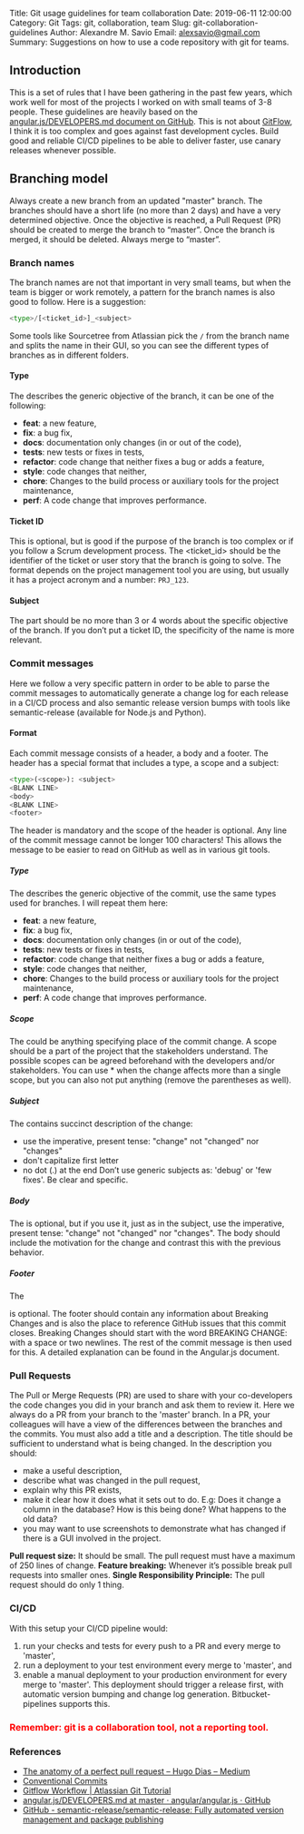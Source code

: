 Title: Git usage guidelines for team collaboration
Date: 2019-06-11 12:00:00
Category: Git
Tags: git, collaboration, team
Slug: git-collaboration-guidelines
Author: Alexandre M. Savio
Email: alexsavio@gmail.com
Summary: Suggestions on how to use a code repository with git for teams.

## Introduction
This is a set of rules that I have been gathering in the past few years, which work well for most of the projects I worked on with small teams of 3-8 people. These guidelines are heavily based on the [angular.js/DEVELOPERS.md document on  GitHub](https://github.com/angular/angular.js/blob/master/DEVELOPERS.md#-git-commit-guidelines).
This is not about [GitFlow](https://www.atlassian.com/git/tutorials/comparing-workflows/gitflow-workflow), I think it is too complex and goes against fast development cycles. Build good and reliable CI/CD pipelines to be able to deliver faster, use canary releases whenever possible.

## Branching model
Always create a new branch from an updated "master" branch.
The branches should have a short life (no more than 2 days) and have a very determined objective.
Once the objective is reached, a Pull Request (PR) should be created to merge the branch to “master”.
Once the branch is merged, it should be deleted.
Always merge to “master”.

### Branch names
The branch names are not that important in very small teams, but when the team is bigger or work remotely,
a pattern for the branch names is also good to follow. Here is a suggestion:
```python
<type>/[<ticket_id>]_<subject>
```
Some tools like Sourcetree from Atlassian pick the `/` from the branch name and splits the name in their GUI,
so you can see the different types of branches as in different folders.

#### Type
The <type> describes the generic objective of the branch, it can be one of the following:

- **feat**: a new feature,
- **fix**: a bug fix,
- **docs**: documentation only changes (in or out of the code),
- **tests**: new tests or fixes in tests,
- **refactor**: code change that neither fixes a bug or adds a feature,
- **style**: code changes that neither,
- **chore**: Changes to the build process or auxiliary tools for the project maintenance,
- **perf**: A code change that improves performance.

#### Ticket ID
This is optional, but is good if the purpose of the branch is too complex or if you follow a Scrum development process.
The <ticket_id> should be the identifier of the ticket or user story that the branch is going to solve.
The format depends on the project management tool you are using, but usually it has a project acronym and a number: `PRJ_123`.

#### Subject
The <subject> part should be no more than 3 or 4 words about the specific objective of the branch.
If you don’t put a ticket ID, the specificity of the name is more relevant.

### Commit messages
Here we follow a very specific pattern in order to be able to parse the commit messages to automatically generate a
change log for each release in a CI/CD process and also semantic release version bumps
with tools like semantic-release (available for Node.js and Python).

#### Format
Each commit message consists of a header, a body and a footer. The header has a special format that includes a type, a scope and a subject:
```python
<type>(<scope>): <subject>
<BLANK LINE>
<body>
<BLANK LINE>
<footer>
```
The header is mandatory and the scope of the header is optional.
Any line of the commit message cannot be longer 100 characters!
This allows the message to be easier to read on GitHub as well as in various git tools.

##### Type
The <type> describes the generic objective of the commit, use the same types used for branches. I will repeat them here:

- **feat**: a new feature,
- **fix**: a bug fix,
- **docs**: documentation only changes (in or out of the code),
- **tests**: new tests or fixes in tests,
- **refactor**: code change that neither fixes a bug or adds a feature,
- **style**: code changes that neither,
- **chore**: Changes to the build process or auxiliary tools for the project maintenance,
- **perf**: A code change that improves performance.

##### Scope
The <scope> could be anything specifying place of the commit change. A scope should be a part of the project that the stakeholders understand.
The possible scopes can be agreed beforehand with the developers and/or stakeholders.
You can use * when the change affects more than a single scope, but you can also not put anything (remove the parentheses as well).

##### Subject
The <subject> contains succinct description of the change:
- use the imperative, present tense: "change" not "changed" nor "changes"
- don't capitalize first letter
- no dot (.) at the end
Don’t use generic subjects as: 'debug' or 'few fixes'. Be clear and specific.

##### Body
The <body> is optional, but if you use it, just as in the subject, use the imperative, present tense: "change" not "changed" nor "changes".
The body should include the motivation for the change and contrast
this with the previous behavior.

##### Footer
The <footer> is optional. The footer should contain any information about Breaking Changes and is also the place to reference GitHub issues that this commit closes.
Breaking Changes should start with the word BREAKING CHANGE: with a space or two newlines. The rest of the commit message is then used for this.
A detailed explanation can be found in the Angular.js document.

### Pull Requests
The Pull or Merge Requests (PR) are used to share with your co-developers the code changes
you did in your branch and ask them to review it. Here we always do a PR from your branch to
the 'master' branch.
In a PR, your colleagues will have a view of the differences between the branches and the
commits. You must also add a title and a description.
The title should be sufficient to understand what is being changed. In the description you should:
- make a useful description,
- describe what was changed in the pull request,
- explain why this PR exists,
- make it clear how it does what it sets out to do. E.g: Does it change a column in the database?
How is this being done? What happens to the old data?
- you may want to use screenshots to demonstrate what has changed if there is a
GUI involved in the project.

**Pull request size:** It should be small. The pull request must have a maximum of 250 lines of change.
**Feature breaking:** Whenever it’s possible break pull requests into smaller ones.
**Single Responsibility Principle:** The pull request should do only 1 thing.


### CI/CD
With this setup your CI/CD pipeline would:
1. run your checks and tests for every push to a PR and every merge to 'master',
2. run a deployment to your test environment every merge to 'master', and
3. enable a manual deployment to your production environment for every merge to 'master'.
This deployment should trigger a release first, with automatic version bumping
and change log generation. Bitbucket-pipelines supports this.


### <span style="color:red">Remember: git is a collaboration tool, not a reporting tool.</span>

### References
- [The anatomy of a perfect pull request – Hugo Dias – Medium](https://medium.com/@hugooodias/the-anatomy-of-a-perfect-pull-request-567382bb6067)
- [Conventional Commits](https://www.conventionalcommits.org/en/v1.0.0-beta.4/#specification)
- [Gitflow Workflow \| Atlassian Git Tutorial](https://www.atlassian.com/git/tutorials/comparing-workflows/gitflow-workflow)
- [angular.js/DEVELOPERS.md at master · angular/angular.js · GitHub](https://github.com/angular/angular.js/blob/master/DEVELOPERS.md#-git-commit-guidelines)
- [GitHub - semantic-release/semantic-release: Fully automated version management and package publishing](https://github.com/semantic-release/semantic-release)

